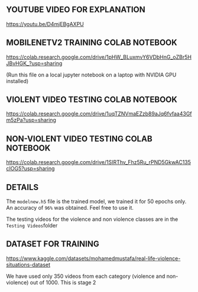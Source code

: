 ## YOUTUBE VIDEO FOR EXPLANATION
https://youtu.be/D4mjEBgAXPU

## MOBILENETV2 TRAINING COLAB NOTEBOOK
https://colab.research.google.com/drive/1pHW_BLuxmvY6VDbHnG_oZBr5HJBvHGK_?usp=sharing

(Run this file on a local jupyter notebook on a laptop with NVIDIA GPU installed)

## VIOLENT VIDEO TESTING COLAB NOTEBOOK
https://colab.research.google.com/drive/1uqTZNVmaEZzb89aJq6fvfaa43Gfm5zPa?usp=sharing

## NON-VIOLENT VIDEO TESTING COLAB NOTEBOOK
https://colab.research.google.com/drive/1SIRThv_Fhz5Ru_rPND5GkwAC135cIOG5?usp=sharing

## DETAILS
The `modelnew.h5` file is the trained model, we trained it for 50 epochs only. An accuracy of `96%` was obtained. Feel free to use it.

The testing videos for the violence and non violence classes are in the `Testing Videos`folder

## DATASET FOR TRAINING
https://www.kaggle.com/datasets/mohamedmustafa/real-life-violence-situations-dataset

We have used only 350 videos from each category (violence and non-violence) out of 1000. This is stage 2




